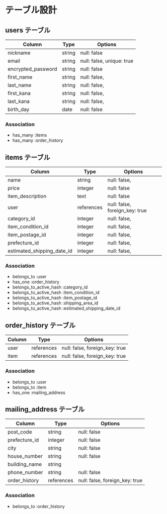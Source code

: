 # テーブル設計

## users テーブル

| Column             | Type    | Options                   |
| ------------------ | ------- | ------------------------- |
| nickname           | string  | null: false               |
| email              | string  | null: false, unique: true |
| encrypted_password | string  | null: false               |
| first_name         | string  | null: false,              |
| last_name	         | string  | null: false,              |
| first_kana         | string  | null: false,              |
| last_kana          | string  | null: false,              |
| birth_day          | date    | null: false               |

### Association
- has_many :items
- has_many :order_history


## items テーブル

| Column                     | Type       | Options                        |
| -------------------------- | ---------- | ------------------------------ |
| name	                     | string     | null: false,                   |
| price	                     | integer    | null: false                    |
| item_description           | text       | null: false                    |
| user                       | references | null: false, foreign_key: true |
| category_id                | integer    | null: false,                   |
| item_condition_id          | integer    | null: false,                   |
| item_postage_id            | integer    | null: false,                   |
| prefecture_id              | integer    | null: false,                   |
| estimated_shipping_date_id | integer    | null: false,                   |

### Association
- belongs_to :user
- has_one :order_history
- belongs_to_active_hash :category_id
- belongs_to_active_hash :item_condition_id
- belongs_to_active_hash :item_postage_id
- belongs_to_active_hash :shipping_area_id
- belongs_to_active_hash :estimated_shipping_date_id


## order_history テーブル
| Column | Type       | Options                        |
| ------ | ---------- | ------------------------------ |
| user   | references | null: false, foreign_key: true |
| item   | references | null: false, foreign_key: true |

### Association
- belongs_to :user
- belongs_to :item
- has_one :mailing_address


## mailing_address テーブル
| Column        | Type       | Options                        |
| ------------- | ---------- | ------------------------------ |
| post_code	    | string     | null: false                    |
| prefecture_id |	integer    | null: false                    | 
| city	        | string     | null: false                    |
| house_number  |	string     | null: false                    |
| building_name	| string     |                                |
| phone_number	| string     | null: false                    |
| order_history | references | null: false, foreign_key: true |

### Association
- belongs_to :order_history